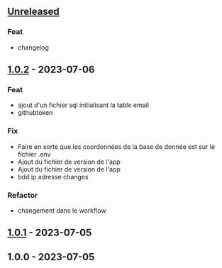<a name="unreleased"></a>
## [Unreleased]

### Feat
- changelog


<a name="1.0.2"></a>
## [1.0.2] - 2023-07-06
### Feat
- ajout d'un fichier sql initialisant la table email
- githubtoken

### Fix
- Faire en sorte que les coordonnées de la base de donnée est sur le fichier .env
- Ajout du fichier de version de l'app
- Ajout du fichier de version de l'app
- bdd ip adresse changes

### Refactor
- changement dans le workflow


<a name="1.0.1"></a>
## [1.0.1] - 2023-07-05

<a name="1.0.0"></a>
## 1.0.0 - 2023-07-05

[Unreleased]: https://github.com/Syremios/projet-php-cda2223/compare/1.0.2...HEAD
[1.0.2]: https://github.com/Syremios/projet-php-cda2223/compare/1.0.1...1.0.2
[1.0.1]: https://github.com/Syremios/projet-php-cda2223/compare/1.0.0...1.0.1
